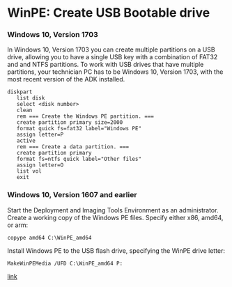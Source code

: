 # WinPE: Create USB Bootable drive
### Windows 10, Version 1703

In Windows 10, Version 1703 you can create multiple partitions on a USB drive, allowing you to have a single USB key with a combination of FAT32 and and NTFS partitions. To work with USB drives that have multiple partitions, your technician PC has to be Windows 10, Version 1703, with the most recent version of the ADK installed.

```batch
diskpart
   list disk
   select <disk number>
   clean
   rem === Create the Windows PE partition. ===
   create partition primary size=2000
   format quick fs=fat32 label="Windows PE"
   assign letter=P
   active
   rem === Create a data partition. ===
   create partition primary
   format fs=ntfs quick label="Other files"
   assign letter=O
   list vol
   exit
```

### Windows 10, Version 1607 and earlier

Start the Deployment and Imaging Tools Environment as an administrator.
Create a working copy of the Windows PE files. Specify either x86, amd64, or arm:

`copype amd64 C:\WinPE_amd64`

Install Windows PE to the USB flash drive, specifying the WinPE drive letter:

`MakeWinPEMedia /UFD C:\WinPE_amd64 P:`


[link](https://docs.microsoft.com/en-us/windows-hardware/manufacture/desktop/winpe-create-usb-bootable-drive)
